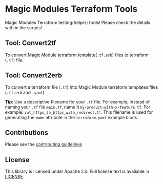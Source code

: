 # Magic Modules Terraform Tools

Magic Modules Terraform testing(helper) tools! Please check the details with in the scripts!

## Tool: Convert2tf

To convert Magic Module terraform template(`.tf.erb`) files to terraform (`.tf`) file.

## Tool: Convert2erb

To convert a terraform file (`.tf`) into Magic Module terraform templates files (`.tf.erb` and `.yaml`)

__Tip:__ Use a descriptive filename for your `.tf` file. For example, instead of naming
your `.tf` file `main.tf`, name it `my-product-with-x-feature.tf`. For
example: `int_https_lb_https_with_redirect.tf`. This filename is used for
generating the `name` attribute in the `terraform.yaml` example block.

## Contributions

Please see the [contributing guidelines](CONTRIBUTING.md)

## License

This library is licensed under Apache 2.0. Full license text is available in [LICENSE](LICENSE).

